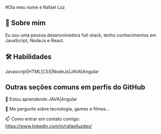 #Ola meu nome é Rafael Luz

## 🚀 Sobre mim
Eu sou uma pessoa desenvolvedora full-stack, tenho conhecimentos em JavaScript, NodeJs e React.

## 🛠 Habilidades
Javascript|HTML|CSS|NodeJs|JAVA|Angular

## Outras seções comuns em perfis do GitHub
🧠 Estou aprendendo JAVA|Angular

💬 Me pergunte sobre tecnologia, games e filmes...

📫 Como entrar em contato comigo: https://www.linkedin.com/in/rafaelluzdev/
